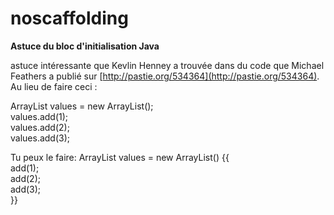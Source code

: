 # noscaffolding

**Astuce du bloc d'initialisation Java**

astuce intéressante que Kevlin Henney a trouvée dans du code que Michael Feathers a publié sur [http://pastie.org/534364](http://pastie.org/534364). Au lieu de faire ceci :

ArrayList<Integer> values = new ArrayList<Integer>();<br/>
 values.add(1);<br/>
 values.add(2);<br/>
 values.add(3);<br/>

Tu peux le faire:
ArrayList<Integer> values = new ArrayList<Integer>() {{<br/>
    add(1);<br/>
    add(2);<br/>
    add(3);<br/>
}}

